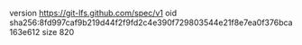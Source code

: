 version https://git-lfs.github.com/spec/v1
oid sha256:8fd997caf9b219d44f2f9fd2c4e390f729803544e21f8e7ea0f376bca163e612
size 820
